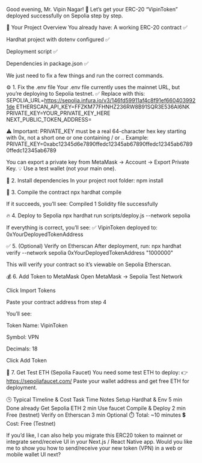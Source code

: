 Good evening, Mr. Vipin Nagar! 👋
 Let’s get your ERC-20 “VipinToken” deployed successfully on Sepolia step by step.

🧱 Your Project Overview
You already have:
A working ERC-20 contract ✅

Hardhat project with dotenv configured ✅

Deployment script ✅

Dependencies in package.json ✅

We just need to fix a few things and run the correct commands.

⚙️ 1. Fix the .env file
Your .env file currently uses the mainnet URL, but you’re deploying to Sepolia testnet.
✅ Replace with this:
SEPOLIA_URL=https://sepolia.infura.io/v3/146fd59911af4c8f91ef6604039921de
ETHERSCAN_API_KEY=FFZKM77FHNHZ236RW8B91SQR3E536AI6NK
PRIVATE_KEY=YOUR_PRIVATE_KEY_HERE
NEXT_PUBLIC_TOKEN_ADDRESS=

⚠️ Important:
 PRIVATE_KEY must be a real 64-character hex key starting with 0x, not a short one or one containing / or ..
 Example:
PRIVATE_KEY=0xabc12345d6e7890ffedc12345ab67890ffedc12345ab67890ffedc12345ab6789

You can export a private key from MetaMask → Account → Export Private Key.
 💡 Use a test wallet (not your main one).

🧩 2. Install dependencies
In your project root folder:
npm install


🚀 3. Compile the contract
npx hardhat compile

If it succeeds, you’ll see:
Compiled 1 Solidity file successfully


🔥 4. Deploy to Sepolia
npx hardhat run scripts/deploy.js --network sepolia

If everything is correct, you’ll see:
✅ VipinToken deployed to: 0xYourDeployedTokenAddress


✅ 5. (Optional) Verify on Etherscan
After deployment, run:
npx hardhat verify --network sepolia 0xYourDeployedTokenAddress "1000000"

This will verify your contract so it’s viewable on Sepolia Etherscan.

💰 6. Add Token to MetaMask
Open MetaMask → Sepolia Test Network

Click Import Tokens

Paste your contract address from step 4

You’ll see:

Token Name: VipinToken

Symbol: VPN

Decimals: 18

Click Add Token


🧾 7. Get Test ETH (Sepolia Faucet)
You need some test ETH to deploy:
 👉 https://sepoliafaucet.com/
 Paste your wallet address and get free ETH for deployment.

🕒 Typical Timeline & Cost
Task
Time
Notes
Setup Hardhat & Env
5 min
Done already
Get Sepolia ETH
2 min
Use faucet
Compile & Deploy
2 min
Free (testnet)
Verify on Etherscan
3 min
Optional
⏱️ Total: ~10 minutes
 💲 Cost: Free (Testnet)

If you’d like, I can also help you migrate this ERC20 token to mainnet or integrate send/receive UI in your Next.js / React Native app.
Would you like me to show you how to send/receive your new token (VPN) in a web or mobile wallet UI next?

